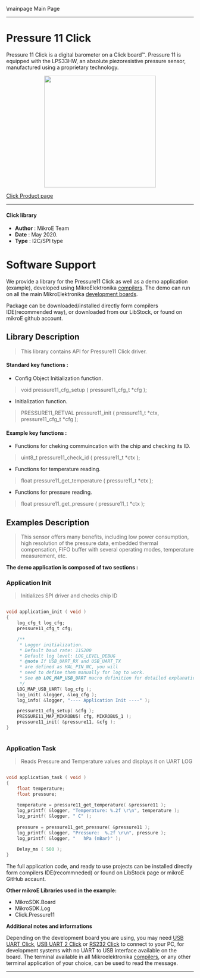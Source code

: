 \mainpage Main Page
 
---
# Pressure 11 Click

Pressure 11 Click is a digital barometer on a Click board™. Pressure 11 is equipped with the LPS33HW, an absolute piezoresistive pressure sensor, manufactured using a proprietary technology. 

<p align="center">
  <img src="https://download.mikroe.com/images/click_for_ide/pressure11_click.png" height=300px>
</p>

[Click Product page](https://www.mikroe.com/pressure-11-click)

---


#### Click library 

- **Author**        : MikroE Team
- **Date**          : May 2020.
- **Type**          : I2C/SPI type


# Software Support

We provide a library for the Pressure11 Click 
as well as a demo application (example), developed using MikroElektronika 
[compilers](https://shop.mikroe.com/compilers). 
The demo can run on all the main MikroElektronika [development boards](https://shop.mikroe.com/development-boards).

Package can be downloaded/installed directly form compilers IDE(recommended way), or downloaded from our LibStock, or found on mikroE github account. 

## Library Description

> This library contains API for Pressure11 Click driver.

#### Standard key functions :

- Config Object Initialization function.
> void pressure11_cfg_setup ( pressure11_cfg_t *cfg ); 
 
- Initialization function.
> PRESSURE11_RETVAL pressure11_init ( pressure11_t *ctx, pressure11_cfg_t *cfg );

#### Example key functions :

- Functions for cheking commuincation with the chip and checking its ID.
> uint8_t pressure11_check_id ( pressure11_t *ctx );
 
- Functions for temperature reading.
> float pressure11_get_temperature ( pressure11_t *ctx );

- Functions for pressure reading.
> float pressure11_get_pressure ( pressure11_t *ctx );

## Examples Description

> This sensor offers many benefits, including low power consumption,  high resolution of the pressure data, embedded thermal compensation,  FIFO buffer with several operating modes, temperature measurement, etc.

**The demo application is composed of two sections :**

### Application Init 

> Initializes SPI driver and checks chip ID

```c

void application_init ( void )
{
    log_cfg_t log_cfg;
    pressure11_cfg_t cfg;

    /** 
     * Logger initialization.
     * Default baud rate: 115200
     * Default log level: LOG_LEVEL_DEBUG
     * @note If USB_UART_RX and USB_UART_TX 
     * are defined as HAL_PIN_NC, you will 
     * need to define them manually for log to work. 
     * See @b LOG_MAP_USB_UART macro definition for detailed explanation.
     */
    LOG_MAP_USB_UART( log_cfg );
    log_init( &logger, &log_cfg );
    log_info( &logger, "---- Application Init ----" );

    pressure11_cfg_setup( &cfg );
    PRESSURE11_MAP_MIKROBUS( cfg, MIKROBUS_1 );
    pressure11_init( &pressure11, &cfg );
}
  
```

### Application Task

>
> Reads Pressure and Temperature values and displays it on UART LOG
> 

```c

void application_task ( void )
{
    float temperature;
    float pressure;
        
    temperature = pressure11_get_temperature( &pressure11 );
    log_printf( &logger, "Temperature: %.2f \r\n", temperature );
    log_printf( &logger, " C" );
 
    pressure = pressure11_get_pressure( &pressure11 );
    log_printf( &logger, "Pressure:  %.2f \r\n", pressure );
    log_printf( &logger, "   hPa (mBar)" );
 
    Delay_ms ( 500 );
}  

```

The full application code, and ready to use projects can be  installed directly form compilers IDE(recommneded) or found on LibStock page or mikroE GitHub accaunt.

**Other mikroE Libraries used in the example:** 

- MikroSDK.Board
- MikroSDK.Log
- Click.Pressure11

**Additional notes and informations**

Depending on the development board you are using, you may need 
[USB UART Click](https://shop.mikroe.com/usb-uart-click), 
[USB UART 2 Click](https://shop.mikroe.com/usb-uart-2-click) or 
[RS232 Click](https://shop.mikroe.com/rs232-click) to connect to your PC, for 
development systems with no UART to USB interface available on the board. The 
terminal available in all Mikroelektronika 
[compilers](https://shop.mikroe.com/compilers), or any other terminal application 
of your choice, can be used to read the message.



---
